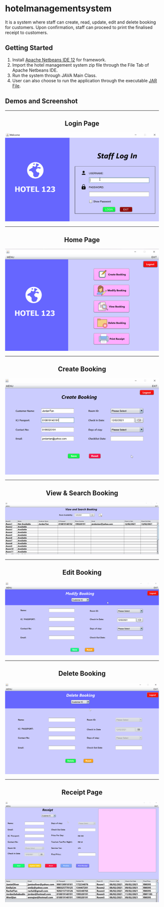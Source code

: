 # hotelmanagementsystem
It is a system where staff can create, read, update, edit and delete booking for customers. Upon confirmation, staff can proceed to print the finalised receipt to customers.

## Getting Started
1. Install  [Apache Netbeans IDE 12](https://netbeans.apache.org/download/nb120/index.html) for framework.
2. Import the hotel management system zip file through the File Tab of Apache Netbeans IDE.
3. Run the system through JAVA Main Class. 
4. User can also choose to run the application through the executable [JAR File](/Hotel-Management-System/dist/hotelroombookingsystem).


## Demos and Screenshot 

-----

<div align="center">
  <h2>Login Page</h2>
<img src="images/login.gif" alt="gif">
</div>

-----

<div align="center">
  <h2>Home Page</h2>
<img src="images/home.PNG" alt="image">
</div>

-----

<div align="center">
  <h2>Create Booking</h2>
<img src="images/createbooking.gif" alt="gif">
</div>

-----

<div align="center">
  <h2>View & Search Booking</h2>
<img src="images/viewbooking.gif" alt="gif">
</div>

-----

<div align="center">
  <h2>Edit Booking</h2>
<img src="images/editbooking.gif" alt="gif">
</div>

-----

<div align="center">
  <h2>Delete Booking</h2>
<img src="images/deletebooking.gif" alt="gif">
</div>

-----

<div align="center">
  <h2>Receipt Page</h2>
<img src="images/receipt.gif" alt="gif">
</div>
